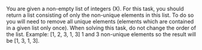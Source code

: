 You are given a non-empty list of integers (X).
For this task, you should return a list consisting of only the non-unique elements in this list.
To do so you will need to remove all unique elements (elements which are contained in a given
list only once).
When solving this task, do not change the order of the list.
Example: [1, 2, 3, 1, 3] 1 and 3 non-unique elements so the result will be [1, 3, 1, 3].
